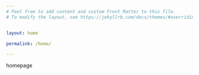 ```yaml
---
# Feel free to add content and custom Front Matter to this file.
# To modify the layout, see https://jekyllrb.com/docs/themes/#overriding-theme-defaults


layout: home

permalink: /home/

---
```


homepage